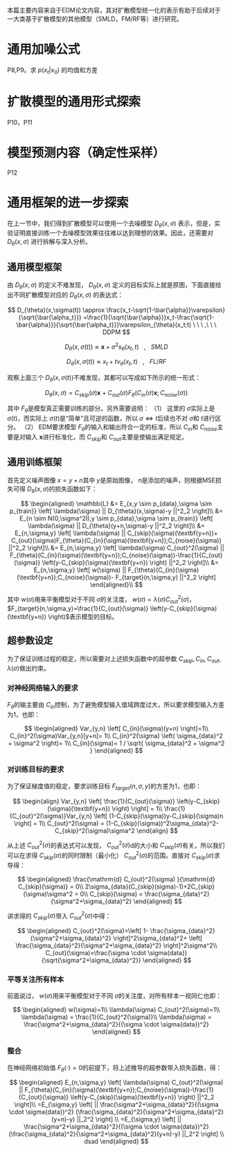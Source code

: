 本篇主要内容来自于EDM论文内容，其对扩散模型统一化的表示有助于后续对于一大类基于扩散模型的其他模型（SMLD，FM/RF等）进行研究。
# 通用加噪公式
P8,P9。求 $p(x_t | x_0)$ 的均值和方差
# 扩散模型的通用形式探索
P10，P11
# 模型预测内容（确定性采样）
P12
# 通用框架的进一步探索
在上一节中，我们得到扩散模型可以使用一个去噪模型 $D_{\theta}(x,\sigma)$ 表示，但是，实验证明直接训练一个去噪模型效果往往难以达到理想的效果。因此，还需要对 $D_{\theta}(x,\sigma)$ 进行拆解与深入分析。
## 通用模型框架
由 $D_{\theta}(x,\sigma)$ 的定义不难发现， $D_{\theta}(x,\sigma)$ 定义的目标实际上就是原图，下面直接给出不同扩散模型对应的 $D_{\theta}(x,\sigma)$ 的表达式：

$$
D_{\theta}(x,\sigma(t))  \approx \frac{x_t-\sqrt{1-\bar{\alpha}}\varepsilon}{\sqrt{\bar{\alpha_t}}} =\frac{1}{\sqrt{\bar{\alpha}}}x_t-\frac{\sqrt{1-\bar{\alpha}}}{\sqrt{\bar{\alpha_t}}}\varepsilon_{\theta}(x_t;t)  \ \ \ ,\ \ \  DDPM    
$$

$$
D_{\theta}(x,\sigma(t)) \approx \textbf{x}+\sigma^2s_{\theta}(x_t,t) \ \ \ ,\ \ \ SMLD
$$

$$
D_{\theta}(x,\sigma(t)) \approx x_t+tv_{\theta}(x_t,t) \ \ \ ,\ \ \ FL/RF
$$

观察上面三个 $D_{\theta}(x,\sigma(t))$不难发现，其都可以写成如下所示的统一形式：

$$
D_{\theta}(x,\sigma) = C_{skip}(\sigma)\textbf{x}+ C_{out}(\sigma)F_{\theta}(C_{in}(\sigma)\textbf{x};C_{noise}(\sigma))
$$

其中 $F_{\theta}$是模型真正需要训练的部分。另外需要说明：
（1） 这里的 $\sigma$实际上是 $\sigma(t)$，而实际上 $\sigma(t)$是“简单”且可逆的函数，所以 $\sigma \Leftrightarrow t$后续也不对 $\sigma$和 $t$进行区分。
（2） EDM要求模型 $F_{\theta}$的输入和输出符合一定的标准，所以 $C_{in}$和 $C_{noise}$主要是对输入 $\textbf{x}$进行标准化，而 $C_{skip}$和 $C_{out}$主要是使输出满足规定。

## 通用训练框架

首先定义噪声图像 $x=y+n$其中 $y$是原始图像， $n$是添加的噪声，则根据MSE损失可得 $D_{\theta}(x,\sigma)$的损失函数如下：

$$
\begin{aligned}
\mathbb{L} &=    E_{x,y \sim p_{data},\sigma \sim p_{train}}  \left[  \lambda(\sigma)  || D_{\theta}(x,\sigma)-y  ||^2_2 \right]\\
&= E_{n \sim N(0,\sigma^2I),y \sim p_{data},\sigma \sim p_{train}}  \left[  \lambda(\sigma)  || D_{\theta}(y+n,\sigma)-y  ||^2_2 \right]\\
&= E_{n,\sigma,y}  \left[  \lambda(\sigma)  || C_{skip}(\sigma)(\textbf{y+n})+ C_{out}(\sigma)F_{\theta}(C_{in}(\sigma)(\textbf{y+n});C_{noise}(\sigma))  ||^2_2 \right]\\
&=   E_{n,\sigma,y}  \left[  \lambda(\sigma) C_{out}^2(\sigma) || F_{\theta}(C_{in}(\sigma)(\textbf{y+n});C_{noise}(\sigma))-\frac{1}{C_{out}(\sigma)} \left(y-C_{skip}(\sigma)(\textbf{y+n}) \right)  ||^2_2 \right]\\
&= E_{n,\sigma,y}  \left[  w(\sigma)  || F_{\theta}(C_{in}(\sigma)(\textbf{y+n});C_{noise}(\sigma))- F_{target}(n,\sigma,y)  ||^2_2 \right]
\end{aligned}\\
$$

其中 $w(\sigma)$用来平衡模型对于不同 $\sigma$的关注度， $w(\sigma)=\lambda(\sigma) C_{out}^2(\sigma)$， $F_{target}(n,\sigma,y)=\frac{1}{C_{out}(\sigma)} \left(y-C_{skip}(\sigma)(\textbf{y+n}) \right)$表示模型的目标。
## 超参数设定
为了保证训练过程的稳定，所以需要对上述损失函数中的超参数 $C_{skip},C_{in},C_{out},\lambda(\sigma)$做出约束。
### 对神经网络输入的要求
 $F_{\theta}$的输主要由 $C_{in}$控制，为了避免模型输入值域跨度过大，所以要求模型输入方差为1，也即：

$$
\begin{aligned}
Var_{y,n} \left[  C_{in}(\sigma)(y+n)  \right]=1\\
C_{in}^2(\sigma)Var_{y,n}[y+n]= 1\\
C_{in}^2(\sigma) \left(  \sigma_{data}^2 + \sigma^2 \right)= 1\\
C_{in}(\sigma)= 1 / \sqrt{  \sigma_{data}^2 + \sigma^2 }
\end{aligned}
$$ 
### 对训练目标的要求
为了保证梯度值的稳定，要求训练目标 $F_{target}(n,\sigma,y)$的方差为1，也即：

$$
\begin{align}
Var_{y,n} \left[  \frac{1}{C_{out}(\sigma)} \left(y-C_{skip}(\sigma)(\textbf{y+n}) \right)   \right] = 1\\
\frac{1}{C_{out}^2(\sigma)}Var_{y,n} \left[  (1-C_{skip}(\sigma))y-C_{skip}(\sigma)n \right] = 1\\
C_{out}^2(\sigma) =  (1-C_{skip}(\sigma))^2\sigma_{data}^2-C_{skip}^2(\sigma)\sigma^2
\end{align}
$$

从上述 $C_{out}^2(\sigma)$的表达式可以发现， $C_{out}^2(\sigma)$d的大小和 $C_{skip}(\sigma)$有关，所以我们可以在求得 $C_{skip}(\sigma)$的同时限制（最小化） $C_{out}^2(\sigma)$的范围。直接对 $C_{skip}(\sigma)$求导得：

$$
\begin{aligned}
\frac{\mathrm{d} C_{out}^2(\sigma) }{\mathrm{d} C_{skip}(\sigma)} = 0\\
2\sigma_{data}(C_{skip}(sigma)-1)+2C_{skip}(\sigma)\sigma^2 = 0\\
C_{skip}(\sigma) = \frac{\sigma_{data}^2}{\sigma^2+\sigma_{data}^2}
\end{aligned}
$$

讲求得的 $C_{skip}(\sigma)$带入 $C_{out}^2(\sigma)$中得：

$$
\begin{aligned}
C_{out}^2(\sigma)=\left[  1-  \frac{\sigma_{data}^2}{\sigma^2+\sigma_{data}^2} \right]^2\sigma_{data}^2+
\left[  \frac{\sigma_{data}^2}{\sigma^2+\sigma_{data}^2} \right]^2\sigma^2\\
C_{out}(\sigma)=\frac{\sigma  \cdot \sigma{data}}{\sqrt{\sigma^2+\sigma_{data}^2}}
\end{aligned}
$$

### 平等关注所有样本
前面说过， $w(\sigma)$用来平衡模型对于不同 $\sigma$的关注度，对所有样本一视同仁也即：

$$
\begin{aligned}
w(\sigma)=1\\
\lambda(\sigma) C_{out}^2(\sigma)=1\\
\lambda(\sigma)  = \frac{1}{C_{out}^2(\sigma)}\\
\lambda(\sigma) = \frac{\sigma^2+\sigma_{data}^2}{(\sigma  \cdot \sigma{data})^2}
\end{aligned}
$$

### 整合
在神经网络初始值 $F_{\theta}(\cdot)=0$的前提下，将上述推导的超参数带入损失函数，得：


$$
\begin{aligned}
E_{n,\sigma,y}  \left[  \lambda(\sigma) C_{out}^2(\sigma) || F_{\theta}(C_{in}(\sigma)(\textbf{y+n});C_{noise}(\sigma))-\frac{1}{C_{out}(\sigma)} \left(y-C_{skip}(\sigma)(\textbf{y+n}) \right)  ||^2_2 \right]\\ 
=E_{\sigma,y} \left[ ||  \frac{\sigma^2+\sigma_{data}^2}{(\sigma  \cdot \sigma{data})^2} (\frac{\sigma_{data}^2}{\sigma^2+\sigma_{data}^2}(y+n)-y)  ||_2^2  \right] \\ 
=E_{\sigma,y} \left[ ||  \frac{\sigma^2+\sigma_{data}^2}{(\sigma  \cdot \sigma{data})^2} (\frac{\sigma_{data}^2}{\sigma^2+\sigma_{data}^2}(y+n)-y)  ||_2^2  \right] \\ 
dsad
\end{aligned}
$$









